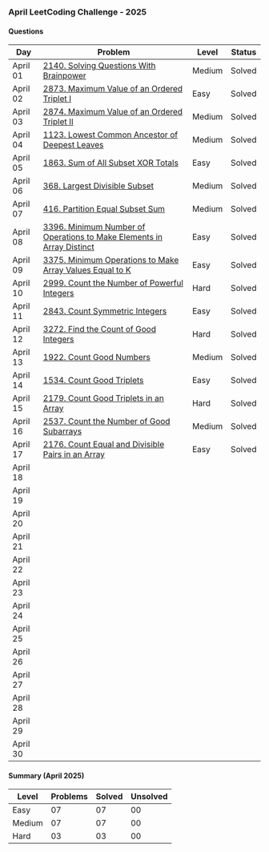 ### April LeetCoding Challenge - 2025

#### Questions

| Day | Problem | Level | Status |
| --- | --- | --- | --- |
| April 01 | [2140. Solving Questions With Brainpower](https://leetcode.com/problems/solving-questions-with-brainpower/) | Medium | Solved |
| April 02 | [2873. Maximum Value of an Ordered Triplet I](https://leetcode.com/problems/maximum-value-of-an-ordered-triplet-i/) | Easy | Solved |
| April 03 | [2874. Maximum Value of an Ordered Triplet II](https://leetcode.com/problems/maximum-value-of-an-ordered-triplet-ii/) | Medium | Solved |
| April 04 | [1123. Lowest Common Ancestor of Deepest Leaves](https://leetcode.com/problems/lowest-common-ancestor-of-deepest-leaves/) | Medium | Solved |
| April 05 | [1863. Sum of All Subset XOR Totals](https://leetcode.com/problems/sum-of-all-subset-xor-totals/) | Easy | Solved |
| April 06 | [368. Largest Divisible Subset](https://leetcode.com/problems/largest-divisible-subset/) | Medium | Solved |
| April 07 | [416. Partition Equal Subset Sum](https://leetcode.com/problems/partition-equal-subset-sum/) | Medium | Solved |
| April 08 | [3396. Minimum Number of Operations to Make Elements in Array Distinct](https://leetcode.com/problems/minimum-number-of-operations-to-make-elements-in-array-distinct/) | Easy | Solved |
| April 09 | [3375. Minimum Operations to Make Array Values Equal to K](https://leetcode.com/problems/minimum-operations-to-make-array-values-equal-to-k/) | Easy | Solved |
| April 10 | [2999. Count the Number of Powerful Integers](https://leetcode.com/problems/count-the-number-of-powerful-integers/) | Hard | Solved |
| April 11 | [2843. Count Symmetric Integers](https://leetcode.com/problems/count-symmetric-integers/) | Easy | Solved |
| April 12 | [3272. Find the Count of Good Integers](https://leetcode.com/problems/find-the-count-of-good-integers/) | Hard | Solved |
| April 13 | [1922. Count Good Numbers](https://leetcode.com/problems/count-good-numbers/) | Medium | Solved |
| April 14 | [1534. Count Good Triplets](https://leetcode.com/problems/count-good-triplets/) | Easy | Solved |
| April 15 | [2179. Count Good Triplets in an Array](https://leetcode.com/problems/count-good-triplets-in-an-array/) | Hard | Solved |
| April 16 | [2537. Count the Number of Good Subarrays](https://leetcode.com/problems/count-the-number-of-good-subarrays/) | Medium | Solved |
| April 17 | [2176. Count Equal and Divisible Pairs in an Array](https://leetcode.com/problems/count-equal-and-divisible-pairs-in-an-array/) | Easy | Solved |
| April 18 | []() |  |  |
| April 19 | []() |  |  |
| April 20 | []() |  |  |
| April 21 | []() |  |  |
| April 22 | []() |  |  |
| April 23 | []() |  |  |
| April 24 | []() |  |  |
| April 25 | []() |  |  |
| April 26 | []() |  |  |
| April 27 | []() |  |  |
| April 28 | []() |  |  |
| April 29 | []() |  |  |
| April 30 | []() |  |  |

#### Summary (April 2025)

| Level  | Problems | Solved | Unsolved |
| ---    | --- | --- | --- |
| Easy   | 07 | 07 | 00 |
| Medium | 07 | 07 | 00 |
| Hard   | 03 | 03 | 00 |
